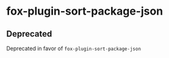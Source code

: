# fox-plugin-sort-package-json

## Deprecated

Deprecated in favor of `fox-plugin-sort-package-json`
